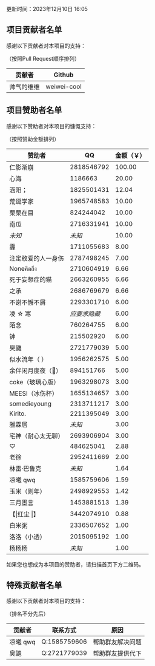 更新时间：2023年12月10日 16:05

## 项目贡献者名单

感谢以下贡献者对本项目的支持：

（按照Pull Request顺序排列）

| 贡献者   | Github      |
|-------|-------------|
| 帅气的维维 | weiwei-cool |


## 项目赞助者名单

感谢以下赞助者对本项目的慷慨支持：

（按照赞助金额排列）

| 赞助者          | QQ         | 金额（￥）  |
|--------------|------------|--------|
| 仁影渐崩         | 2818546792 | 100.00 |
| 心海           | 1186663    | 20.00  |
| 涵阳；          | 1825501431 | 12.04  |
| 荒诞学家         | 1965748583 | 10.00  |
| 栗栗在目         | 824244042  | 10.00  |
| 南瓜           | 2716331941 | 10.00  |
| _未知_         | _未知_       | 10.00  |
| 霾            | 1711055683 | 8.00   |
| 注定敢爱的人一身伤    | 2787498245 | 7.00   |
| Noneคิดถึง   | 2710604919 | 6.66   |
| 死于妄想症的猫      | 2663260955 | 6.66   |
| 之承           | 2686769679 | 6.66   |
| 不谢不懈不屑       | 2293301710 | 6.00   |
| 凌 ☆ 寒        | _应要求隐藏_    | 6.00   |
| 陌念           | 760264755  | 6.00   |
| 钟            | 215502920  | 6.00   |
| 臭鼬           | 2721779039 | 5.00   |
| 似水流年（ ）      | 1956262575 | 5.00   |
| 余伴闲月度夜（👑）   | 894151766  | 5.00   |
| coke（玻璃心版）   | 1963298073 | 3.00   |
| MEESI（冰伤杯）   | 1655134657 | 3.00   |
| somedieyoung | 2313711217 | 3.00   |
| Kirito.      | 2211395049 | 3.00   |
| 雅霖居          | _未知_       | 3.00   |
| 宅神（耐心太无聊）    | 2693906904 | 3.00   |
| ♡            | 484625041  | 2.88   |
| 老徐           | 2952411669 | 2.00   |
| 林雷·巴鲁克       | _未知_       | 1.64   |
| 凉曦 qwq       | 1585759606 | 1.59   |
| 玉米（则年）       | 2498929553 | 1.42   |
| 三月墨言         | 1453881513 | 1.39   |
| 【\|红尘 \|】    | 3442074910 | 0.88   |
| 白米粥          | 2336507652 | 1.00   |
| 洛洛（小透）       | 2015095192 | 1.00   |
| 杨杨杨          | _未知_       | 1.00   |

  
如果您也想成为本项目的赞助者，请扫描首页下方二维码。


## 特殊贡献者名单

感谢以下贡献者对本项目的支持：

（排名不分先后）

| 贡献者    | 联系方式         | 原因       |
|--------|--------------|----------|
| 凉曦 qwq | Q:1585759606 | 帮助群友解决问题 |
| 臭鼬     | Q:2721779039 | 帮助群友提供代下 |
